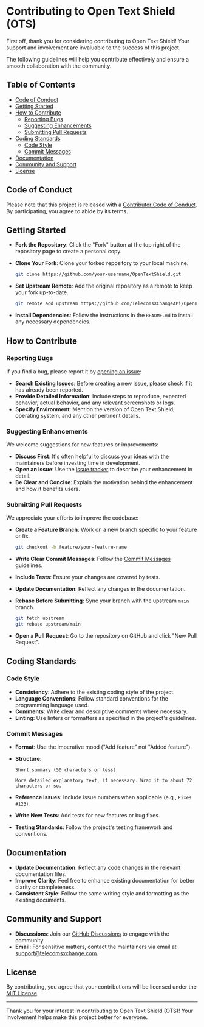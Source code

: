 # Contributing to Open Text Shield (OTS)

First off, thank you for considering contributing to Open Text Shield! Your support and involvement are invaluable to the success of this project.

The following guidelines will help you contribute effectively and ensure a smooth collaboration with the community.

## Table of Contents

- [Code of Conduct](#code-of-conduct)
- [Getting Started](#getting-started)
- [How to Contribute](#how-to-contribute)
  - [Reporting Bugs](#reporting-bugs)
  - [Suggesting Enhancements](#suggesting-enhancements)
  - [Submitting Pull Requests](#submitting-pull-requests)
- [Coding Standards](#coding-standards)
  - [Code Style](#code-style)
  - [Commit Messages](#commit-messages)
- [Documentation](#documentation)
- [Community and Support](#community-and-support)
- [License](#license)

## Code of Conduct

Please note that this project is released with a [Contributor Code of Conduct](CODE_OF_CONDUCT.md). By participating, you agree to abide by its terms.

## Getting Started

- **Fork the Repository**: Click the "Fork" button at the top right of the repository page to create a personal copy.
- **Clone Your Fork**: Clone your forked repository to your local machine.

  ```bash
  git clone https://github.com/your-username/OpenTextShield.git
  ```

- **Set Upstream Remote**: Add the original repository as a remote to keep your fork up-to-date.

  ```bash
  git remote add upstream https://github.com/TelecomsXChangeAPi/OpenTextShield.git
  ```

- **Install Dependencies**: Follow the instructions in the `README.md` to install any necessary dependencies.

## How to Contribute

### Reporting Bugs

If you find a bug, please report it by [opening an issue](https://github.com/TelecomsXChangeAPi/OpenTextShield/issues):

- **Search Existing Issues**: Before creating a new issue, please check if it has already been reported.
- **Provide Detailed Information**: Include steps to reproduce, expected behavior, actual behavior, and any relevant screenshots or logs.
- **Specify Environment**: Mention the version of Open Text Shield, operating system, and any other pertinent details.

### Suggesting Enhancements

We welcome suggestions for new features or improvements:


- **Discuss First**: It's often helpful to discuss your ideas with the maintainers before investing time in development.
- **Open an Issue**: Use the [issue tracker](https://github.com/TelecomsXChangeAPi/OpenTextShield/issues) to describe your enhancement in detail.
- **Be Clear and Concise**: Explain the motivation behind the enhancement and how it benefits users.

### Submitting Pull Requests

We appreciate your efforts to improve the codebase:

- **Create a Feature Branch**: Work on a new branch specific to your feature or fix.

  ```bash
  git checkout -b feature/your-feature-name
  ```

- **Write Clear Commit Messages**: Follow the [Commit Messages](#commit-messages) guidelines.
- **Include Tests**: Ensure your changes are covered by tests.
- **Update Documentation**: Reflect any changes in the documentation.
- **Rebase Before Submitting**: Sync your branch with the upstream `main` branch.

  ```bash
  git fetch upstream
  git rebase upstream/main
  ```

- **Open a Pull Request**: Go to the repository on GitHub and click "New Pull Request".

## Coding Standards

### Code Style

- **Consistency**: Adhere to the existing coding style of the project.
- **Language Conventions**: Follow standard conventions for the programming language used.
- **Comments**: Write clear and descriptive comments where necessary.
- **Linting**: Use linters or formatters as specified in the project's guidelines.

### Commit Messages

- **Format**: Use the imperative mood ("Add feature" not "Added feature").
- **Structure**:

  ```
  Short summary (50 characters or less)

  More detailed explanatory text, if necessary. Wrap it to about 72 characters or so.
  ```

- **Reference Issues**: Include issue numbers when applicable (e.g., `Fixes #123`).


- **Write New Tests**: Add tests for new features or bug fixes.
- **Testing Standards**: Follow the project's testing framework and conventions.

## Documentation

- **Update Documentation**: Reflect any code changes in the relevant documentation files.
- **Improve Clarity**: Feel free to enhance existing documentation for better clarity or completeness.
- **Consistent Style**: Follow the same writing style and formatting as the existing documents.

## Community and Support

- **Discussions**: Join our [GitHub Discussions](https://github.com/TelecomsXChangeAPi/OpenTextShield/discussions) to engage with the community.
- **Email**: For sensitive matters, contact the maintainers via email at [support@telecomsxchange.com](mailto:support@telecomsxchange.com).

## License

By contributing, you agree that your contributions will be licensed under the [MIT License](LICENSE).

---

Thank you for your interest in contributing to Open Text Shield (OTS)! Your involvement helps make this project better for everyone.
